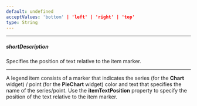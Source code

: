 ```yaml
---
default: undefined
acceptValues: 'bottom' | 'left' | 'right' | 'top'
type: String
---
```

---
##### shortDescription
Specifies the position of text relative to the item marker.

---
A legend item consists of a marker that indicates the series (for the **Chart** widget) / point (for the **PieChart** widget) color and text that specifies the name of the series/point. Use the **itemTextPosition** property to specify the position of the text relative to the item marker.